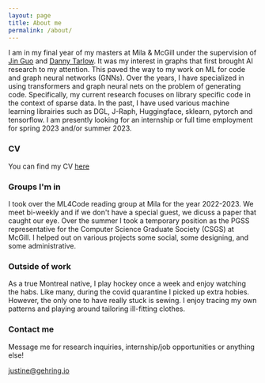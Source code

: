 ```yaml
---
layout: page
title: About me
permalink: /about/
---
```



I am in my final year of my masters at Mila & McGill under the supervision of [Jin Guo](https://www.cs.mcgill.ca/~jguo/) and [Danny Tarlow](https://research.google/people/DannyTarlow/). It was my interest in graphs that first brought AI research to my attention. This paved the way to my work on ML for code and graph neural networks (GNNs). Over the years, I have specialized in using transformers and graph neural nets on the problem of generating code. Specifically, my current research focuses on library specific code in the context of sparse data. In the past, I have used various machine learning librairies such as DGL, J-Raph, Huggingface, sklearn, pytorch and tensorflow. I am presently looking for an internship or full time employment for spring 2023 and/or summer 2023. 

### CV
You can find my CV [here](https://raw.githubusercontent.com/justine-gehring/justine-gehring.github.io/master/images/Justine_Gehring_CV.pdf)


### Groups I'm in
I took over the ML4Code reading group at Mila for the year 2022-2023. We meet bi-weekly and if we don't have a special guest, we dicuss a paper that caught our eye. Over the summer I took a temporary position as the PGSS representative for the Computer Science Graduate Society (CSGS) at McGill. I helped out on various projects some social, some designing, and some administrative.

### Outside of work
As a true Montreal native, I play hockey once a week and enjoy watching the habs. Like many, during the covid quarantine I picked up extra hobies. However,  the only one to have really stuck is sewing. I enjoy tracing my own patterns and playing around tailoring ill-fitting clothes. 

### Contact me
Message me for research inquiries, internship/job opportunities or anything else!

[justine@gehring.io](mailto:justine@gehring.io)
